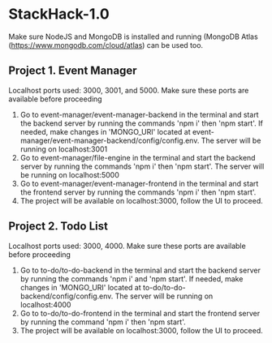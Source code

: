 # StackHack-1.0

Make sure NodeJS and MongoDB is installed and running (MongoDB Atlas (https://www.mongodb.com/cloud/atlas) can be used too.

## Project 1. Event Manager

Localhost ports used: 3000, 3001, and 5000. Make sure these ports are available before proceeding

1. Go to event-manager/event-manager-backend in the terminal and start the backend server by running the commands 'npm i' then 'npm start'. If needed, make changes in 'MONGO_URI' located at event-manager/event-manager-backend/config/config.env. The server will be running on localhost:3001
2. Go to event-manager/file-engine in the terminal and start the backend server by running the commands 'npm i' then 'npm start'. The server will be running on localhost:5000
3. Go to event-manager/event-manager-frontend in the terminal and start the frontend server by running the commands 'npm i' then 'npm start'.
4. The project will be available on localhost:3000, follow the UI to proceed.

## Project 2. Todo List

Localhost ports used: 3000, 4000. Make sure these ports are available before proceeding

1. Go to to-do/to-do-backend in the terminal and start the backend server by running the commands 'npm i' and 'npm start'. If needed, make changes in 'MONGO_URI' located at to-do/to-do-backend/config/config.env. The server will be running on localhost:4000
2. Go to to-do/to-do-frontend in the terminal and start the frontend server by running the command 'npm i' then 'npm start'.
3. The project will be available on localhost:3000, follow the UI to proceed.
